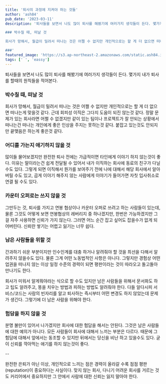 ```yaml
---
title: '퇴사의 과정에 지켜야 하는 것들'
author: 'ash84'
pub_date: '2023-03-11'
description: '퇴사들을 보면서 나도 많이 퇴사를 해봤기에 여러가지 생각들이 든다. 몇가지 내가 퇴사를 할때의 원칙들을 적어본다. 

### 박수칠 때, 떠날 것 

회사가 망해서, 월급이 밀려서 떠나는 것은 어쩔 수 없지만 개인적으로는 할 게 더 없으면 떠나는게 맞을것 같다. 근데 회피성 이직은 그다지 도움이 되진 않는것 같다. 정말 문제가 있는 회사라면 어쩔 수 없겠지만 같이 있는 팀이나 프로젝트가 잘 안되는 상황에서 떠나는건 떠나는 개인에게 좋은 인상을 주지는 못하는것 같다. 붙잡고 있는것도 안되지만 끝맺음은 하는게 좋은것 같다. 

###'
featured_image: 'https://s3.ap-northeast-2.amazonaws.com/static.ash84.io/images/blog/things-to-keep-in-mind-about-the-exit-process/20200402152847.png'
tags: [' ', 'eassy']
---
```


퇴사들을 보면서 나도 많이 퇴사를 해봤기에 여러가지 생각들이 든다. 몇가지 내가 퇴사를 할때의 원칙들을 적어본다. 

### 박수칠 때, 떠날 것 

회사가 망해서, 월급이 밀려서 떠나는 것은 어쩔 수 없지만 개인적으로는 할 게 더 없으면 떠나는게 맞을것 같다. 근데 회피성 이직은 그다지 도움이 되진 않는것 같다. 정말 문제가 있는 회사라면 어쩔 수 없겠지만 같이 있는 팀이나 프로젝트가 잘 안되는 상황에서 떠나는건 떠나는 개인에게 좋은 인상을 주지는 못하는것 같다. 붙잡고 있는것도 안되지만 끝맺음은 하는게 좋은것 같다. 

### 어디를 가는지 애기하지 않을 것 

많이들 물어보겠지만 완전한 퇴사 전에는 가급적이면 타인에게 이야기 하지 않는것이 좋다. 이유는 말이라는건 쉽게 전달될 수 있어서 내가 이직하는 회사에 동료의 친구가 다닐수도 있다. 그렇게 되면 이직해서 뭔가를 보여주기 전에 나에 대해서 해당 회사에서 알아버릴 수도 있고, 곱게 이야기 해주지 않는 사람에게 이야기가 들어가면 자칫 입사취소로 연결 될 수도 있다. 

### 카운터 오퍼로는 쓰지 않을 것 

그만두는 것, 퇴사를 가지고 연봉 협상이나 카운터 오퍼로 쓰려고 하는 사람들이 있는데, 물론 그것도 어떻게 보면 연봉협상의 레버리지 중 하나겠지만, 한번은 가능하겠지만 그걸 자주 사용하면 신뢰가 가지 않는다. 그러면 어느 순간 잡고 싶어도 잡을수가 없게 되어버린다. 신뢰란 쌓기는 어렵고 잃기는 너무 쉽다. 

### 남은 사람들을 위할 것 

간과하기 쉬운 부분이지만 인수인계를 대충 하거나 알려줘야 할 것을 최선을 다해서 알려주지 않을수도 있다. 물론 그게 어떤 노동법적인 사항은 아니다. 그렇지만 경험상 어떤 업권을 떠나지 않는 이상 일정 수준의 경력이 되면 평판이라는 것이 따라오고 돌고돌아 만나기도 한다. 

회사가 미워서 알게뭐야라는 식으로 할 수도 있지만 남은 사람들을 위해서 문서화도 하고 팁도 알려주고, 똥을 치우는 방법과 피하는 방법도 알려줘야 한다. 다들 알다시피 서비스/코드는 사람의 빈자리를 알고 퇴사하는 즉시부터 어떤 변경도 하지 않았는데 문제가 생긴다. 그렇기에 더 남은 사람을 위해야 한다. 

### 험담을 하지 않을 것 

분명 불만이 있어서 나가겠지만 회사에 대한 험담을 해서는 안된다. 그것은 남은 사람들에 대한 예의가 아니다. 모든 사람들이 회사에 대해서 느끼는 부분은 다르다. 때문에 그 험담에 대해서 앞에서는 동조할 수 있지만 뒤에서는 당신을 비난 하고 있을수도 있다. 굳이 신뢰를 깍아먹는 애기를 하지 않는것이 좋다. 

-- 

완전한 은퇴가 아닌 이상, 개인적으로 느끼는 점은 경력이 올라갈 수록 점점 평판(reputation)이 중요하다는 사실이다. 맞지 않는 회사, 다니기 어려운 회사를 거르는 것도 커리어에서 중요하지만 그 안에서 사람에 대한 신뢰는 잃지 말아야 한다. 

